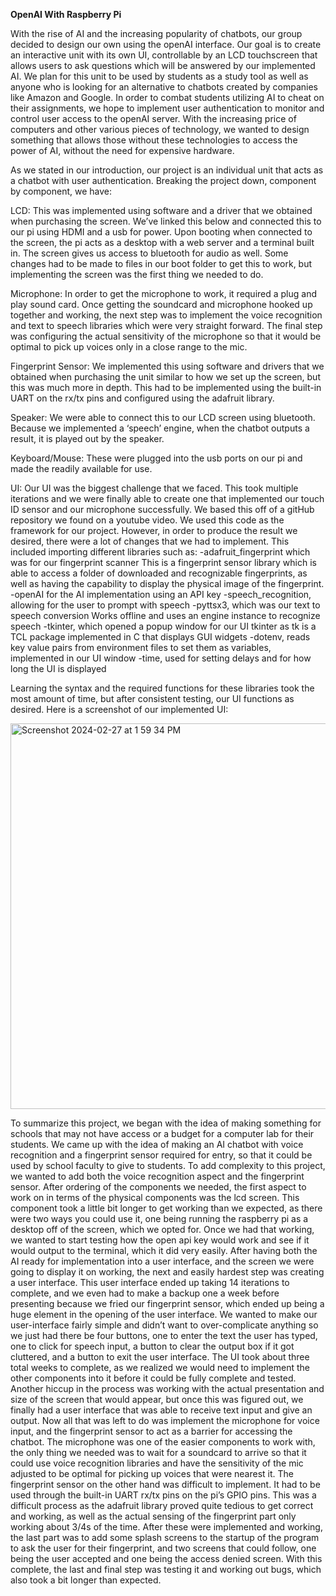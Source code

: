 **OpenAI With Raspberry Pi**

With the rise of AI and the increasing popularity of chatbots, our group decided to design our own using the openAI interface. Our goal is to create an interactive unit with its own UI, controllable by an LCD touchscreen that allows users to ask questions which will be answered by our implemented AI. We plan for this unit to be used by students as a study tool as well as anyone who is looking for an alternative to chatbots created by companies like Amazon and Google. In order to combat students utilizing AI to cheat on their assignments, we hope to implement user authentication to monitor and control user access to the openAI server. With the increasing price of computers and other various pieces of technology, we wanted to design something that allows those without these technologies to access the power of AI, without the need for expensive hardware. 

As we stated in our introduction, our project is an individual unit that acts as a chatbot with user authentication. Breaking the project down, component by component, we have:

LCD: This was implemented using software and a driver that we obtained when purchasing the screen. We’ve linked this below and connected this to our pi using HDMI and a usb for power. Upon booting when connected to the screen, the pi acts as a desktop with a web server and a terminal built in. The screen gives us access to bluetooth for audio as well. Some changes had to be made to files in our boot folder to get this to work, but implementing the screen was the first thing we needed to do.

Microphone: In order to get the microphone to work, it required a plug and play sound card. Once getting the soundcard and microphone hooked up together and working, the next step was to implement the voice recognition and text to speech libraries which were very straight forward. The final step was configuring the actual sensitivity of the microphone so that it would be optimal to pick up voices only in a close range to the mic.

Fingerprint Sensor: We implemented this using software and drivers that we obtained when purchasing the unit similar to how we set up the screen, but this was much more in depth. This had to be implemented using the built-in UART on the rx/tx pins and configured using the adafruit library. 

Speaker: We were able to connect this to our LCD screen using bluetooth. Because we implemented a ‘speech’ engine, when the chatbot outputs a result, it is played out by the speaker.

Keyboard/Mouse: These were plugged into the usb ports on our pi and made the readily available for use. 

UI: Our UI was the biggest challenge that we faced. This took multiple iterations and we were finally able to create one that implemented our touch ID sensor and our microphone successfully. We based this off of a gitHub repository we found on a youtube video. We used this code as the framework for our project. However, in order to produce the result we desired, there were a lot of changes that we had to implement. This included importing different libraries such as:
-adafruit_fingerprint which was for our fingerprint scanner
 	This is a fingerprint sensor library which is able to access a folder of downloaded and recognizable fingerprints, as well as having the capability to display the physical image of the fingerprint.
-openAI for the AI implementation using an API key
-speech_recognition, allowing for the user to prompt with speech
-pyttsx3, which was our text to speech conversion
  Works offline and uses an engine instance to recognize speech
-tkinter, which opened a popup window for our UI
  tkinter as tk is a TCL package implemented in C that displays GUI widgets
-dotenv, reads key value pairs from environment files to set them as variables,     implemented in our UI window
-time, used for setting delays and for how long the UI is displayed

Learning the syntax and the required functions for these libraries took the most amount of time, but after consistent testing, our UI functions as desired. Here is a screenshot of our implemented UI:

<img width="617" alt="Screenshot 2024-02-27 at 1 59 34 PM" src="https://github.com/sgmalik/OpenAI-RaspberryPi/assets/112639907/7d3a38d5-3865-429a-a93c-318e394cc7a5">


To summarize this project, we began with the idea of making something for schools that may not have access or a budget for a computer lab for their students. We came up with the idea of making an AI chatbot with voice recognition and a fingerprint sensor required for entry, so that it could be used by school faculty to give to students. To add complexity to this project, we wanted to add both the voice recognition aspect and the fingerprint sensor. After ordering of the components we needed, the first aspect to work on in terms of the physical components was the lcd screen. This component took a little bit longer to get working than we expected, as there were two ways you could use it, one being running the raspberry pi as a desktop off of the screen, which we opted for. Once we had that working, we wanted to start testing how the open api key would work and see if it would output to the terminal, which it did very easily. After having both the AI ready for implementation into a user interface, and the screen we were going to display it on working, the next and easily hardest step was creating a user interface. This user interface ended up taking 14 iterations to complete, and we even had to make a backup one a week before presenting because we fried our fingerprint sensor, which ended up being a huge element in the opening of the user interface. We wanted to make our user-interface fairly simple and didn’t want to over-complicate anything so we just had there be four buttons, one to enter the text the user has typed, one to click for speech input, a button to clear the output box if it got cluttered, and a button to exit the user interface. The UI took about three total weeks to complete, as we realized we would need to implement the other components into it before it could be fully complete and tested. Another hiccup in the process was working with the actual presentation and size of the screen that would appear, but once this was figured out, we finally had a user interface that was able to receive text input and give an output. Now all that was left to do was implement the microphone for voice input, and the fingerprint sensor to act as a barrier for accessing the chatbot. The microphone was one of the easier components to work with, the only thing we needed was to wait for a soundcard to arrive so that it could use voice recognition libraries and have the sensitivity of the mic adjusted to be optimal for picking up voices that were nearest it. The fingerprint sensor on the other hand was difficult to implement. It had to be used through the built-in UART rx/tx pins on the pi’s GPIO pins. This was a difficult process as the adafruit library proved quite tedious to get correct and working, as well as the actual sensing of the fingerprint part only working about 3/4s of the time. After these were implemented and working, the last part was to add some splash screens to the startup of the program to ask the user for their fingerprint, and two screens that could follow, one being the user accepted and one being the access denied screen. With this complete, the last and final step was testing it and working out bugs, which also took a bit longer than expected. 
